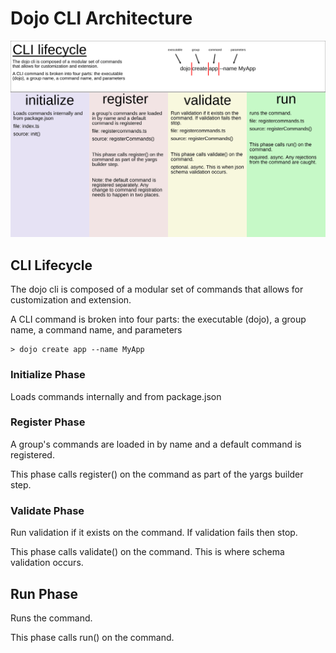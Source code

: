 # Dojo CLI Architecture

![Dojo lifecycle diagram](./dojo-cli-lifecycle.svg)

## CLI Lifecycle

The dojo cli is composed of a modular set of commands that allows for customization and extension.

A CLI command is broken into four parts: the executable (dojo), a group name, a command name, and parameters

```
> dojo create app --name MyApp
```

### Initialize Phase

Loads commands internally and from package.json

### Register Phase

A group's commands are loaded in by name and a default command is registered.

This phase calls register() on the command as part of the yargs builder step.

### Validate Phase

Run validation if it exists on the command. If validation fails then stop.

This phase calls validate() on the command. This is where schema validation occurs.

## Run Phase

Runs the command.

This phase calls run() on the command.
